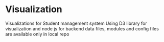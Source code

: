 # Visualization
Visualizations for Student management system
Using D3 library for visualization and node js for backend
data files, modules and config files are available only in local repo
